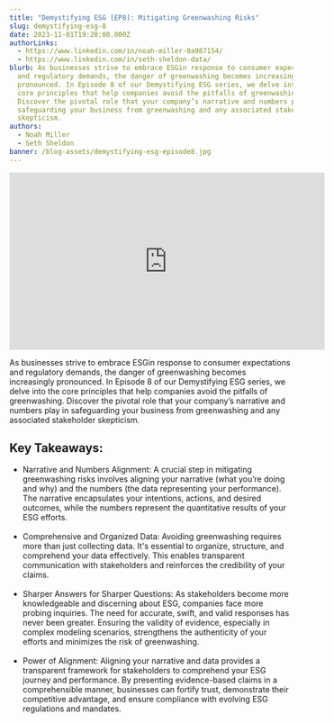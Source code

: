 ```yaml
---
title: "Demystifying ESG [EP8]: Mitigating Greenwashing Risks"
slug: demystifying-esg-8
date: 2023-11-01T19:20:00.000Z
authorLinks:
  - https://www.linkedin.com/in/noah-miller-0a987154/
  - https://www.linkedin.com/in/seth-sheldon-data/
blurb: As businesses strive to embrace ESGin response to consumer expectations
  and regulatory demands, the danger of greenwashing becomes increasingly
  pronounced. In Episode 8 of our Demystifying ESG series, we delve into the
  core principles that help companies avoid the pitfalls of greenwashing.
  Discover the pivotal role that your company’s narrative and numbers play in
  safeguarding your business from greenwashing and any associated stakeholder
  skepticism.
authors:
  - Noah Miller
  - Seth Sheldon
banner: /blog-assets/demystifying-esg-episode8.jpg
---
```

<!--StartFragment-->

<iframe style="margin: 0 auto" width="560" height="315" src="https://www.youtube.com/embed/xxZfF7hkSy0?si=0DrSq1JRcTjukf9M" title="YouTube video player" frameborder="0" allow="accelerometer; autoplay; clipboard-write; encrypted-media; gyroscope; picture-in-picture; web-share" allowfullscreen></iframe>

<p class="mt-24 mb-8 text-gray-900 indent-8">
As businesses strive to embrace ESGin response to consumer expectations and regulatory demands, the danger of greenwashing becomes increasingly pronounced. In Episode 8 of our Demystifying ESG series, we delve into the core principles that help companies avoid the pitfalls of greenwashing. Discover the pivotal role that your company’s narrative and numbers play in safeguarding your business from greenwashing and any associated stakeholder skepticism.
</p>

<h2 class="mb-4 h2"> Key Takeaways: </h2>

<ul class="list-disc indent-8">

<li>
<span class="font-semibold tracking-wide text-gray-500">Narrative and Numbers Alignment:</span>  A crucial step in mitigating greenwashing risks involves aligning your narrative (what you’re doing and why) and the numbers (the data representing your performance). The narrative encapsulates your intentions, actions, and desired outcomes, while the numbers represent the quantitative results of your ESG efforts.
</li>
<br/>
<li>
<span class="font-semibold tracking-wide text-gray-500">Comprehensive and Organized Data:</span> Avoiding greenwashing requires more than just collecting data. It's essential to organize, structure, and comprehend your data effectively. This enables transparent communication with stakeholders and reinforces the credibility of your claims.
</li>
<br/>
<li>
<span class="font-semibold tracking-wide text-gray-500">Sharper Answers for Sharper Questions:</span> As stakeholders become more knowledgeable and discerning about ESG, companies face more probing inquiries. The need for accurate, swift, and valid responses has never been greater. Ensuring the validity of evidence, especially in complex modeling scenarios, strengthens the authenticity of your efforts and minimizes the risk of greenwashing.
</li>
<br/>
<li>
<span class="font-semibold tracking-wide text-gray-500">Power of Alignment: </span> Aligning your narrative and data provides a transparent framework for stakeholders to comprehend your ESG journey and performance. By presenting evidence-based claims in a comprehensible manner, businesses can fortify trust, demonstrate their competitive advantage, and ensure compliance with evolving ESG regulations and mandates. 
</li>
</ul>